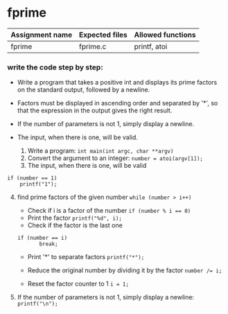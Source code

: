 # fprime

| Assignment name | Expected files | Allowed functions |
| --------------- | -------------  | ----------------- |
| fprime        | fprime.c     | printf, atoi             |

### write the code step by step:
* Write a program that takes a positive int and displays its prime factors on the standard output, followed by a newline.
* Factors must be displayed in ascending order and separated by '*', so that the expression in the output gives the right result.
* If the number of parameters is not 1, simply display a newline.
* The input, when there is one, will be valid.

  1. Write a program: ``` int main(int argc, char **argv) ```
  2. Convert the argument to an integer: ``` number = atoi(argv[1]); ```
  3. The input, when there is one, will be valid
```
if (number == 1)
    printf("1");
```
  4. find prime factors of the given number ``` while (number > i++) ```
     * Check if i is a factor of the number ``` if (number % i == 0) ```
     * Print the factor ``` printf("%d", i); ```
     * Check if the factor is the last one
      
      ```
      if (number == i)
             break;
      ```
      
     * Print '*' to separate factors ``` printf("*"); ```
    
     * Reduce the original number by dividing it by the factor ``` number /= i; ```
     
     * Reset the factor counter to 1 ``` i = 1; ```
     
  5.  If the number of parameters is not 1, simply display a newline: ``` printf("\n"); ```
